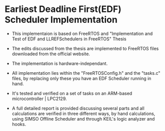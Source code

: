 # Earliest Deadline First(EDF) Scheduler Implementation

* This implementaion is based on FreeRTOS and "Implementation and Test of EDF and LLREFSchedulers in FreeRTOS" Thesis

* The edits discussed from the thesis are implemented to FreeRTOS files downloaded from the official website.
* The implementation is hardware-independant.
* All implementation lies within the "FreeRTOSConfig.h" and the "tasks.c" files, by replacing only these you have an EDF Scheduler running in hand.

* It's tested and verified on a set of tasks on an ARM-based microcontroller | LPC2129.
* A full detailed report is provided discussing several parts and all calculations are verified in three different ways, by hand calculations, using SIMSO Offline Scheduler and through KEIL's logic analyzer and hooks.
